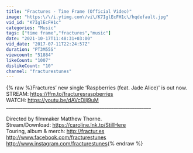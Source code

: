 ```yaml
---
title: "Fractures - Time Frame (Official Video)"
image: "https:\/\/i.ytimg.com\/vi\/K7IglEcFH1c\/hqdefault.jpg"
vid_id: "K7IglEcFH1c"
categories: "Music"
tags: ["time frame","fractures","music"]
date: "2021-10-17T11:48:31+03:00"
vid_date: "2017-07-11T22:24:57Z"
duration: "PT3M55S"
viewcount: "51884"
likeCount: "1007"
dislikeCount: "10"
channel: "fracturestunes"
---
```

{% raw %}Fractures’ new single ‘Raspberries (feat. Jade Alice)' is out now.<br />STREAM: <a rel="nofollow" target="blank" href="https://ffm.to/fracturesraspberries">https://ffm.to/fracturesraspberries</a><br />WATCH: <a rel="nofollow" target="blank" href="https://youtu.be/dAVcDilj9uM">https://youtu.be/dAVcDilj9uM</a><br />______________________________________________________________<br /><br />Directed by filmmaker Matthew Thorne. <br />Stream/Download: <a rel="nofollow" target="blank" href="https://caroline.lnk.to/StillHere">https://caroline.lnk.to/StillHere</a><br />Touring, album &amp; merch: <a rel="nofollow" target="blank" href="http://fractur.es">http://fractur.es</a><br /><a rel="nofollow" target="blank" href="http://www.facebook.com/fracturestunes">http://www.facebook.com/fracturestunes</a><br /><a rel="nofollow" target="blank" href="http://www.instagram.com/fracturestunes">http://www.instagram.com/fracturestunes</a>{% endraw %}
